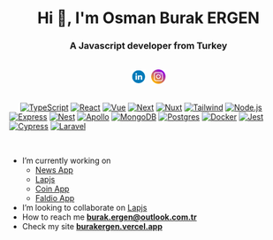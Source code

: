 <h1  align="center">Hi 👋, I'm Osman Burak ERGEN</h1>

<h3  align="center">A Javascript developer from Turkey</h3>

<br />

<div style="display:flex;align-items:center;gap:10px;justify-content:center" align="center">
  <a target="_blank" href="https://www.linkedin.com/in/osman-burak-ergen/">
    <img src=".github/linkedin_icon_rounded.png" width="26"  alt="oburakergen"/>
  </a>
  <a target="_blank" href="https://www.instagram.com/buraakkkergen/">
    <img src=".github/instagram_icon_rounded.png" width="26"  alt="oburakergen"/>
  </a>
</div>

<br />

&nbsp;&nbsp;&nbsp;&nbsp;
[![TypeScript](https://img.shields.io/badge/-Typescript-blue?style=flat-square&logo=typescript&logoColor=white)](https://typescriptlang.org/)
[![React](https://img.shields.io/badge/React-%2320232a.svg?style=flat-square&logo=React&logoColor=%2361DAFB)](https://pt-br.reactjs.org/)
[![Vue](https://img.shields.io/badge/Vue.js-35495E?style=flat-square&logo=vue.js&logoColor=white)](https://vuejs.org/)
[![Next](https://img.shields.io/badge/Next-black?style=flat-square&logo=next.js)](https://nextjs.org/)
[![Nuxt](https://img.shields.io/badge/Nuxt-002E3B?flat-square&logo=nuxtdotjs&logoColor=#00DC82)](https://nuxt.com/)
[![Tailwind](https://img.shields.io/badge/Tailwind_CSS-38B2AC?style=flat-square&logo=tailwind-css&logoColor=white)](https://tailwindcss.com/)
[![Node.js](https://img.shields.io/badge/Node.js-43853D?style=flat-square&logo=node.js&logoColor=white)](https://nodejs.org/en/)
[![Express](https://img.shields.io/badge/Express.js-404D59?style=for-the-badge&style=flat-square&logo=Express&logoColor=white)](https://expressjs.com/)
[![Nest](https://img.shields.io/badge/-Nest-1967d2?style=flat-square&logo=nestjs&logoColor=white)](https://nestjs.com/)
[![Apollo](https://img.shields.io/badge/-GraphQL-E10098?style=flat-square&logo=graphql&logoColor=white)](https://www.apollographql.com/)
[![MongoDB](https://img.shields.io/badge/MongoDB-4EA94B?style=flat-square&logo=mongodb&logoColor=white)](https://www.mongodb.com/)
[![Postgres](https://img.shields.io/badge/Postgres-%23316192.svg?style=flat-square&logo=Postgresql&logoColor=white)](https://www.postgresql.org/)
[![Docker](https://img.shields.io/badge/Docker-Docker?style=flat-square&logo=Docker&logoColor=white)](https://www.docker.com/)
[![Jest](https://img.shields.io/badge/-Jest-%23C21325?style=flat-square&logo=Jest&logoColor=white)](https://jestjs.io/)
[![Cypress](https://img.shields.io/badge/-Cypress-%23E5E5E5?style=flat-square&logo=cypress&logoColor=058a5e)](https://www.cypress.io/)
[![Laravel](https://img.shields.io/badge/Laravel-%23FF2D20.svg?style=flat-square&logo=laravel&logoColor=white)](https://laravel.com/)

<br />

- I’m currently working on
  - [News App](https://github.com/oburakergen/news-workspace)
  - [Lapjs](https://github.com/oburakergen/lapjs)
  - [Coin App](https://github.com/oburakergen/coin-app)
  - [Faldio App](https://github.com/oburakergen/faldioapp)
- I’m looking to collaborate on [Lapjs](https://github.com/oburakergen/lapjs)
- How to reach me **[burak.ergen@outlook.com.tr](burak.ergen@outlook.com.tr)**
- Check my site **[burakergen.vercel.app](https://burakergen.vercel.app/)**

[//]: # '    <img src="https://github-readme-stats.vercel.app/api?username=oburakergen&show_icons=true&locale=en"  alt="oburakergen" />'
